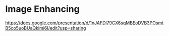 # Image Enhancing


https://docs.google.com/presentation/d/1nJAFDl79CX6sqMBEoDVB3POsmtB5co5uoBUaQklmi6I/edit?usp=sharing

